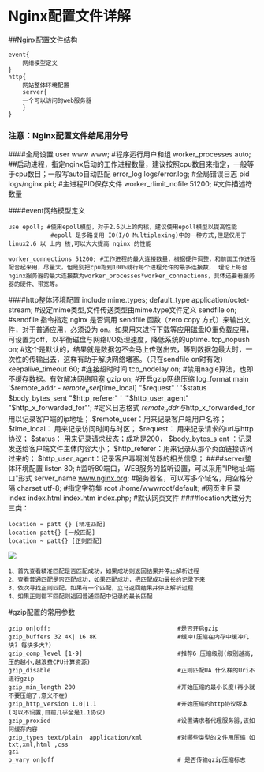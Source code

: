 # Nginx配置文件详解

##Nginx配置文件结构
```
event{
    网络模型定义
}
http{
    网站整体环境配置
    server{
    一个可以访问的web服务器
    }
}
```

### 注意：Nginx配置文件结尾用分号
####全局设置
    user  www www;    #程序运行用户和组
    worker_processes auto;    ##启动进程，指定nginx启动的工作进程数量，建议按照cpu数目来指定，一般等于cpu数目；一般写auto自动匹配
    error_log  logs/error.log;    #全局错误日志
    pid        logs/nginx.pid;    #主进程PID保存文件
    worker_rlimit_nofile 51200;   #文件描述符数量

####event网络模型定义

    use epoll; #使用epoll模型，对于2.6以上的内核，建议使用epoll模型以提高性能
                #epoll 是多路复用 IO(I/O Multiplexing)中的一种方式,但是仅用于 linux2.6 以 上内 核,可以大大提高 nginx 的性能

    worker_connections 51200; #工作进程的最大连接数量，根据硬件调整，和前面工作进程配合起来用，尽量大，但是别把cpu跑到100%就行每个进程允许的最多连接数， 理论上每台nginx服务器的最大连接数为worker_processes*worker_connections，具体还要看服务器的硬件、带宽等。

####http整体环境配置
    include       mime.types;
    default_type  application/octet-stream;
        #设定mime类型,文件传送类型由mime.type文件定义
    sendfile on;
        #sendfile 指令指定 nginx 是否调用 sendfile 函数（zero copy 方式）来输出文件，对于普通应用，必须设为 on。如果用来进行下载等应用磁盘IO重负载应用，				可设置为off，以平衡磁盘与网络I/O处理速度，降低系统的uptime.
    tcp_nopush  on;
        #这个是默认的，结果就是数据包不会马上传送出去，等到数据包最大时，一次性的传输出去，这样有助于解决网络堵塞。（只在sendfile on时有效）
    keepalive_timeout 60;
        #连接超时时间
    tcp_nodelay on;
        #禁用nagle算法，也即不缓存数据。有效解决网络阻塞
    gzip  on;
        #开启gzip网络压缩
    log_format  main  '$remote_addr - $remote_user [$time_local] "$request" '
                      '$status $body_bytes_sent "$http_referer" '
                      '"$http_user_agent" "$http_x_forwarded_for"';
        #定义日志格式
        $remote_addr与$http_x_forwarded_for用以记录客户端的ip地址；
        $remote_user：用来记录客户端用户名称；
        $time_local： 用来记录访问时间与时区；
        $request： 用来记录请求的url与http协议；
        $status： 用来记录请求状态；成功是200，
        $body_bytes_s ent ：记录发送给客户端文件主体内容大小；
        $http_referer：用来记录从那个页面链接访问过来的；
        $http_user_agent：记录客户毒啊浏览器的相关信息；
####server整体环境配置
    listen       80;
        #监听80端口，WEB服务的监听设置，可以采用"IP地址:端口"形式
    server_name  www.nginx.org;
        #服务器名，可以写多个域名，用空格分隔
    charset utf-8;
        #指定字符集
    root  /home/wwwroot/default;
        #网页主目录
     index index.html index.htm index.php;
        #默认网页文件
####location大致分为三类：
```
location = patt {} [精准匹配]
location patt{} [一般匹配]
location ~ patt{} [正则匹配]
```
![](/Nginx/image/1.jpg)
```
1、首先查看精准匹配是否匹配成功，如果成功则返回结果并停止解析过程
2、查看普通匹配是否匹配成功，如果匹配成功，把匹配成功最长的记录下来
3、依次寻找正则匹配，如果有一个匹配，立马返回结果并停止解析过程
4、如果正则都不匹配则返回普通匹配中记录的最长匹配
```
#gzip配置的常用参数
```
gzip on|off;                                    #是否开启gzip
gzip_buffers 32 4K| 16 8K                       #缓冲(压缩在内存中缓冲几块? 每块多大?)
gzip_comp_level [1-9]                           #推荐6 压缩级别(级别越高,压的越小,越浪费CPU计算资源)
gzip_disable                                    #正则匹配UA 什么样的Uri不进行gzip
gzip_min_length 200                             #开始压缩的最小长度(再小就不要压缩了,意义不在)
gzip_http_version 1.0|1.1                       #开始压缩的http协议版本(可以不设置,目前几乎全是1.1协议)
gzip_proxied                                    #设置请求者代理服务器,该如何缓存内容
gzip_types text/plain  application/xml          #对哪些类型的文件用压缩 如txt,xml,html ,css
gzi
p_vary on|off                                   # 是否传输gzip压缩标志
```
